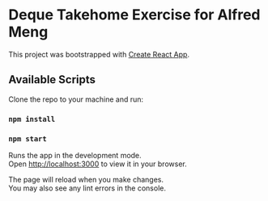 # Deque Takehome Exercise for Alfred Meng

This project was bootstrapped with [Create React App](https://github.com/facebook/create-react-app).

## Available Scripts

Clone the repo to your machine and run:

### `npm install`

### `npm start`

Runs the app in the development mode.\
Open [http://localhost:3000](http://localhost:3000) to view it in your browser.

The page will reload when you make changes.\
You may also see any lint errors in the console.
